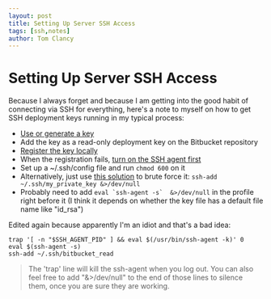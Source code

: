 ```yaml
---
layout: post
title: Setting Up Server SSH Access
tags: [ssh,notes]
author: Tom Clancy
---
```


# Setting Up Server SSH Access

Because I always forget and because I am getting into the good habit of connecting via SSH for everything, here's a note to myself on how to get SSH deployment keys running in my typical process:

* [Use or generate a key](https://help.github.com/articles/generating-ssh-keys)
* Add the key as a read-only deployment key on the Bitbucket repository
* [Register the key locally](https://help.github.com/articles/error-permission-denied-publickey#make-sure-you-have-a-key-and-ssh-is-using-it)
* When the registration fails, [turn on the SSH agent first](http://stackoverflow.com/a/17848593/7376)
* Set up a ~/.ssh/config file and run `chmod 600` on it
* Alternatively, just use [this solution](http://stackoverflow.com/a/11832171/7376) to brute force it: `ssh-add ~/.ssh/my_private_key &>/dev/null`
* Probably need to add ``eval `ssh-agent -s`  &>/dev/null`` in the profile right before it (I think it depends on whether the key file has a default file name like "id_rsa")

Edited again because apparently I'm an idiot and that's a bad idea:

```
trap '[ -n "$SSH_AGENT_PID" ] && eval $(/usr/bin/ssh-agent -k)' 0
eval $(ssh-agent -s)
ssh-add ~/.ssh/bitbucket_read
```

>The 'trap' line will kill the ssh-agent when you log out.
>You can also feel free to add "&>/dev/null" to the end of those lines to silence them, once you are sure they are working.

